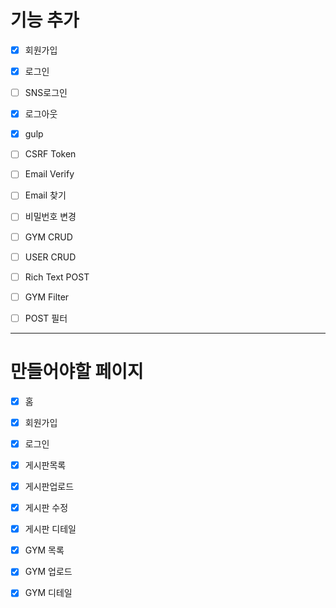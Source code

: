 # 기능 추가

- [x] 회원가입

- [x] 로그인

- [ ] SNS로그인

- [x] 로그아웃

- [x] gulp

- [ ] CSRF Token

- [ ] Email Verify

- [ ] Email 찾기

- [ ] 비밀번호 변경

- [ ] GYM CRUD

- [ ] USER CRUD

- [ ] Rich Text POST

- [ ] GYM Filter

- [ ] POST 필터

---

# 만들어야할 페이지

- [x] 홈

- [x] 회원가입

- [x] 로그인

- [x] 게시판목록

- [x] 게시판업로드

- [x] 게시판 수정

- [x] 게시판 디테일

- [x] GYM 목록

- [x] GYM 업로드

- [x] GYM 디테일
